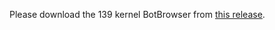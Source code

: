 Please download the 139 kernel BotBrowser from [this release](https://github.com/botswin/BotBrowser/releases/tag/20250807).
